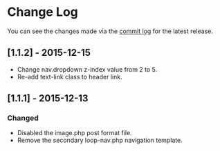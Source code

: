 # Change Log

You can see the changes made via the [commit log](https://github.com/thefrosty/The-One-Theme/commits/master) for the latest release.

## [1.1.2] - 2015-12-15

* Change nav.dropdown z-index value from 2 to 5.
* Re-add text-link class to header link.

## [1.1.1] - 2015-12-13

### Changed

* Disabled the image.php post format file.
* Remove the secondary loop-nav.php navigation template.